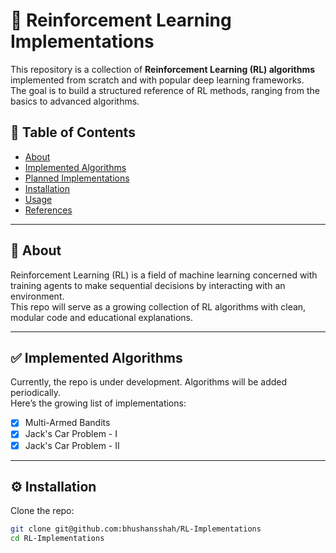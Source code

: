 # 🧠 Reinforcement Learning Implementations

This repository is a collection of **Reinforcement Learning (RL) algorithms** implemented from scratch and with popular deep learning frameworks.  
The goal is to build a structured reference of RL methods, ranging from the basics to advanced algorithms.

## 📌 Table of Contents
- [About](#about)
- [Implemented Algorithms](#implemented-algorithms)
- [Planned Implementations](#planned-implementations)
- [Installation](#installation)
- [Usage](#usage)
- [References](#references)

---

## 🔎 About
Reinforcement Learning (RL) is a field of machine learning concerned with training agents to make sequential decisions by interacting with an environment.  
This repo will serve as a growing collection of RL algorithms with clean, modular code and educational explanations.

---

## ✅ Implemented Algorithms
Currently, the repo is under development. Algorithms will be added periodically.  
Here’s the growing list of implementations:

- [x] Multi-Armed Bandits  
- [x] Jack's Car Problem - I
- [x] Jack's Car Problem - II

---

## ⚙️ Installation
Clone the repo:
```bash
git clone git@github.com:bhushansshah/RL-Implementations
cd RL-Implementations
```